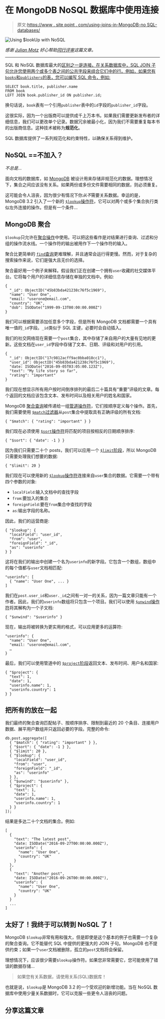 # 在 MongoDB NoSQL 数据库中使用连接

> 原文:[https://www . site point . com/using-joins-in-MongoDB-no SQL-databases/](https://www.sitepoint.com/using-joins-in-mongodb-nosql-databases/)

![Using $lookUp with NoSQL](../Images/16c38d7e99a2efeef8246b8574ad7715.png)

*感谢 [Julian Motz](https://www.sitepoint.com/author/jmotz/) 好心帮助[同行评审](https://www.sitepoint.com/introduction-to-sitepoints-peer-review/)这篇文章。*

* * *

SQL 和 NoSQL 数据库最大的[区别之一是连接。在关系数据库中，SQL JOIN 子句允许您使用两个或多个表之间的公共字段来组合它们中的行。例如，如果您有`books`和`publishers`的表，您可以编写 SQL 命令，例如:](https://www.sitepoint.com/sql-vs-nosql-differences/)

```
SELECT book.title, publisher.name
FROM book
LEFT JOIN book.publisher_id ON publisher.id; 
```

换句话说，`book`表有一个引用`publisher`表中的`id`字段的`publisher_id`字段。

这很实际，因为一个出版商可以提供成千上万本书。如果我们需要更新发布者的详细信息，我们可以更改单个记录。数据冗余被最小化，因为我们不需要重复每本书的出版商信息。这种技术被称为**规范化**。

SQL 数据库提供了一系列规范化和约束特性，以确保关系得到维护。

## NoSQL ==不加入？

*不总是…*

面向文档的数据库，如 [MongoDB](https://www.mongodb.com/cloud/atlas) 被设计用来存储非规范化的数据。理想情况下，集合之间应该没有关系。如果两份或多份文件需要相同的数据，则必须重复。

这可能会令人沮丧，因为很少有情况下你*从不*需要关系数据。幸运的是，MongoDB 3.2 引入了一个新的 [`$lookup`操作符](https://docs.mongodb.com/manual/reference/operator/aggregation/lookup/)，它可以对两个或多个集合执行类似左外连接的操作。但是有一个条件…

## MongoDB 聚合

`$lookup`只允许在[聚合操作](https://docs.mongodb.com/manual/aggregation/)中使用。可以把这些看作是对结果进行查询、过滤和分组的操作流水线。一个操作符的输出被用作下一个操作符的输入。

聚合比更简单的 [`find`查询](https://docs.mongodb.com/manual/tutorial/query-documents/)更难理解，并且通常会运行得更慢。然而，对于复杂的搜索操作来说，它们是强大且无价的选择。

聚合最好用一个例子来解释。假设我们正在创建一个拥有`user`收藏的社交媒体平台。它将每个用户的详细信息存储在单独的文档中。例如:

```
{
  "_id": ObjectID("45b83bda421238c76f5c1969"),
  "name": "User One",
  "email: "userone@email.com",
  "country": "UK",
  "dob": ISODate("1999-09-13T00:00:00.000Z")
} 
```

我们可以根据需要添加任意多个字段，但是所有 MongoDB 文档都需要一个具有唯一值的`_id`字段。`_id`类似于 SQL 主键，必要时会自动插入。

我们的社交网络现在需要一个`post`集合，其中存储了来自用户的大量有见地的更新。这些文档在`user_id`字段中存储了文本、日期、评级和对用户的引用。

```
{
  "_id": ObjectID("17c9812acff9ac0bba018cc1"),
  "user_id": ObjectID("45b83bda421238c76f5c1969"),
  "date: ISODate("2016-09-05T03:05:00.123Z"),
  "text": "My life story so far",
  "rating": "important"
} 
```

我们现在想显示所有用户按时间倒序排列的最后二十篇具有“重要”评级的文章。每个返回的文档应该包含文本、发布时间以及相关用户的姓名和国家。

MongoDB [聚合查询](https://docs.mongodb.com/manual/reference/method/db.collection.aggregate/)被传递给一组[管道操作符](https://docs.mongodb.com/manual/reference/operator/aggregation-pipeline/)，它们按顺序定义每个操作。首先，我们需要使用 [`$match`过滤器](https://docs.mongodb.com/manual/reference/operator/aggregation/match/)从`post`集合中提取具有正确评级的所有文档:

```
{ "$match": { "rating": "important" } } 
```

我们现在必须使用 [`$sort`操作符](https://docs.mongodb.com/manual/reference/operator/aggregation/sort/)将匹配的项目按相反的日期顺序排序:

```
{ "$sort": { "date": -1 } } 
```

因为我们只需要二十个 posts，我们可以应用一个 [`$limit`阶段](https://docs.mongodb.com/manual/reference/operator/aggregation/limit/)，所以 MongoDB 只需要处理我们想要的数据:

```
{ "$limit": 20 } 
```

我们现在可以使用新的 [`$lookup`操作符](https://docs.mongodb.com/manual/reference/operator/aggregation/lookup/#pipe._S_lookup)连接来自`user`集合的数据。它需要一个带有四个参数的对象:

*   `localField`:输入文档中的查找字段
*   `from`:要加入的集合
*   `foreignField`:要在`from`集合中查找的字段
*   `as`:输出字段的名称。

因此，我们的运营商是:

```
{ "$lookup": {
  "localField": "user_id",
  "from": "user",
  "foreignField": "_id",
  "as": "userinfo"
} } 
```

这将在我们的输出中创建一个名为`userinfo`的新字段。它包含一个数组，数组中的每个值都与`user`文档相匹配:

```
"userinfo": [
  { "name": "User One", ... }
] 
```

我们在`post.user_id`和`user._id`之间有一对一的关系，因为一篇文章只能有一个作者。因此，我们的`userinfo`数组将只包含一个项目。我们可以使用 [`$unwind`操作符](https://docs.mongodb.com/manual/reference/operator/aggregation/unwind/)将其解构为一个子文档:

```
{ "$unwind": "$userinfo" } 
```

现在，输出将被转换为更实用的格式，可以应用更多的运算符:

```
"userinfo": {
  "name": "User One",
  "email: "userone@email.com",
  …
} 
```

最后，我们可以使用管道中的 [`$project`阶段](https://docs.mongodb.com/manual/reference/operator/aggregation/project/)返回文本、发布时间、用户名和国家:

```
{ "$project": {
  "text": 1,
  "date": 1,
  "userinfo.name": 1,
  "userinfo.country": 1
} } 
```

## 把所有的放在一起

我们最终的聚合查询匹配帖子、按顺序排序、限制到最近的 20 个条目、连接用户数据、展平用户数组并只返回必要的字段。完整的命令:

```
db.post.aggregate([
  { "$match": { "rating": "important" } },
  { "$sort": { "date": -1 } },
  { "$limit": 20 },
  { "$lookup": {
    "localField": "user_id",
    "from": "user",
    "foreignField": "_id",
    "as": "userinfo"
  } },
  { "$unwind": "$userinfo" },
  { "$project": {
    "text": 1,
    "date": 1,
    "userinfo.name": 1,
    "userinfo.country": 1
  } }
]); 
```

结果是多达二十个文档的集合。例如:

```
[
  {
    "text": "The latest post",
    "date: ISODate("2016-09-27T00:00:00.000Z"),
    "userinfo": {
      "name": "User One",
      "country": "UK"
    }
  },
  {
    "text": "Another post",
    "date: ISODate("2016-09-26T00:00:00.000Z"),
    "userinfo": {
      "name": "User One",
      "country": "UK"
    }
  }
  ...
] 
```

## 太好了！我终于可以转到 NoSQL 了！

MongoDB `$lookup`非常有用和强大，但是即使是这个基本的例子也需要一个复杂的聚合查询。它不能替代 SQL 中提供的更强大的 JOIN 子句。MongoDB 也不提供约束；如果一个`user`文档被删除，孤立的`post`文档将会保留。

理想情况下，应该很少需要`$lookup`操作符。如果您非常需要它，您可能使用了错误的数据存储…

> 如果您有关系数据，请使用关系(SQL)数据库！

也就是说，`$lookup`是 MongoDB 3.2 的一个受欢迎的新增功能。当在 NoSQL 数据库中使用少量关系数据时，它可以克服一些更令人沮丧的问题。

## 分享这篇文章